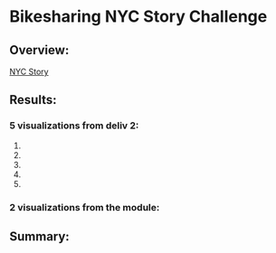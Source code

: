 # Bikesharing NYC Story Challenge

## Overview:

[NYC Story](https://public.tableau.com/app/profile/forrest.casey/viz/bikesharing_16401310114170/Story1)


## Results:

### 5 visualizations from deliv 2:

1.


2.


3.


4.


5.


### 2 visualizations from the module:



## Summary:



















